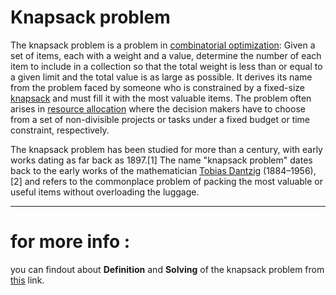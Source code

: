 # Knapsack problem

The knapsack problem is a problem in [combinatorial optimization](https://en.wikipedia.org/wiki/Combinatorial_optimization): Given a set of items, each with a weight and a value, determine the number of each item to include in a collection so that the total weight is less than or equal to a given limit and the total value is as large as possible. It derives its name from the problem faced by someone who is constrained by a fixed-size [knapsack](https://en.wikipedia.org/wiki/Knapsack) and must fill it with the most valuable items. The problem often arises in [resource allocation](https://en.wikipedia.org/wiki/Resource_allocation) where the decision makers have to choose from a set of non-divisible projects or tasks under a fixed budget or time constraint, respectively.

The knapsack problem has been studied for more than a century, with early works dating as far back as 1897.[1] The name "knapsack problem" dates back to the early works of the mathematician [Tobias Dantzig](https://en.wikipedia.org/wiki/Tobias_Dantzig) (1884–1956),[2] and refers to the commonplace problem of packing the most valuable or useful items without overloading the luggage.

------

# for more info :
  you can findout about **Definition** and **Solving** of the knapsack problem from [this](https://en.wikipedia.org/wiki/Knapsack_problem
) link.

